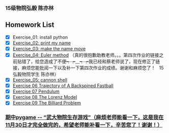 ### 15级物院弘毅 陈亦林
## Homework List
- [x] Exercise_01: install python
- [x] [Exercise_02: print my name](https://github.com/chenyilin123/computational_physics_N2015301020152/tree/master/Exercise%2002%20print%20my%20name)
- [x] [Exercise_03: make the name move](https://github.com/chenyilin123/computational_physics_N2015301020152/tree/master/Exercise%2003%20make%20the%20name%20move)
- [x] [Exercise_04: Euler method](https://www.zybuluo.com/2015301020152/note/902953)
（真的很抱歉助教老师。。。第四次作业的链接之前贴错了，给您造成了不便┭┮﹏┭┮我已经和蔡老师说了，现在修正了链接，麻烦您能批阅一下以及补一下第四次作业的成绩。谢谢和麻烦您了！    15弘毅物院学生 陈亦林）
- [x] [Exercise_05: cannon shell](https://www.zybuluo.com/2015301020152/note/914459)
- [x] [Exercise 06 Trajectory of A Backspined Fastball](https://www.zybuluo.com/2015301020152/note/922362)
- [x] [Exercise 07 Pendulum](https://www.zybuluo.com/2015301020152/note/930853)
- [x] [Exercise 08 The Lorenz Model](https://www.zybuluo.com/2015301020152/note/939335)
- [x] [Exercise 09 The Billiard Problem](https://www.zybuluo.com/2015301020152/note/947298)
### [期中pygame -- “武大物院生存游戏”（麻烦老师能看一下，这是我在11月30日才完全做完的，希望老师能补看一下，辛苦您了！谢谢！）](https://www.zybuluo.com/2015301020152/note/947298)
